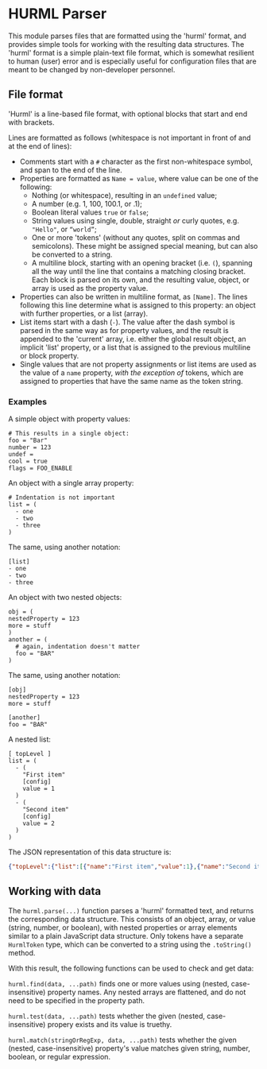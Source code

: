 HURML Parser
============

This module parses files that are formatted using the 'hurml' format, and provides simple tools for working with the resulting data structures. The 'hurml' format is a simple plain-text file format, which is somewhat resilient to human (user) error and is especially useful for configuration files that are meant to be changed by non-developer personnel.


## File format

'Hurml' is a line-based file format, with optional blocks that start and end with brackets.

Lines are formatted as follows (whitespace is not important in front of and at the end of lines):

- Comments start with a `#` character as the first non-whitespace symbol, and span to the end of the line.
- Properties are formatted as `Name = value`, where value can be one of the following:
  - Nothing (or whitespace), resulting in an `undefined` value;
  - A number (e.g. 1, 100, 100.1, or .1);
  - Boolean literal values `true` or `false`;
  - String values using single, double, straight *or* curly quotes, e.g. `"Hello"`, or `“world”`;
  - One or more 'tokens' (without any quotes, split on commas and semicolons). These might be assigned special meaning, but can also be converted to a string.
  - A multiline block, starting with an opening bracket (i.e. `(`), spanning all the way until the line that contains a matching closing bracket. Each block is parsed on its own, and the resulting value, object, or array is used as the property value.
- Properties can also be written in multiline format, as `[Name]`. The lines following this line determine what is assigned to this property: an object with further properties, or a list (array).
- List items start with a dash (`-`). The value after the dash symbol is parsed in the same way as for property values, and the result is appended to the 'current' array, i.e. either the global result object, an implicit 'list' property, or a list that is assigned to the previous multiline or block property.
- Single values that are not property assignments or list items are used as the value of a `name` property, *with the exception of* tokens, which are assigned to properties that have the same name as the token string.


### Examples

A simple object with property values:

```
# This results in a single object:
foo = "Bar"
number = 123
undef =
cool = true
flags = FOO_ENABLE
```

An object with a single array property:

```
# Indentation is not important
list = (
  - one
  - two
  - three
)
```

The same, using another notation:

```
[list]
- one
- two
- three
```

An object with two nested objects:

```
obj = (
nestedProperty = 123
more = stuff
)
another = (
  # again, indentation doesn't matter
  foo = "BAR"
)
```

The same, using another notation:

```
[obj]
nestedProperty = 123
more = stuff

[another]
foo = "BAR"
```

A nested list:

```
[ topLevel ]
list = (
  - (
    "First item"
    [config]
    value = 1
  )
  - (
    "Second item"
    [config]
    value = 2
  )
)
```

The JSON representation of this data structure is:

```json
{"topLevel":{"list":[{"name":"First item","value":1},{"name":"Second item","value":2}]}}
```


## Working with data

The `hurml.parse(...)` function parses a 'hurml' formatted text, and returns the corresponding data structure. This consists of an object, array, or value (string, number, or boolean), with nested properties or array elements similar to a plain JavaScript data structure. Only tokens have a separate `HurmlToken` type, which can be converted to a string using the `.toString()` method.

With this result, the following functions can be used to check and get data:

`hurml.find(data, ...path)` finds one or more values using (nested, case-insensitive) property names. Any nested arrays are flattened, and do not need to be specified in the property path.

`hurml.test(data, ...path)` tests whether the given (nested, case-insensitive) propery exists and its value is truethy.

`hurml.match(stringOrRegExp, data, ...path)` tests whether the given (nested, case-insensitive) property's value matches given string, number, boolean, or regular expression.

